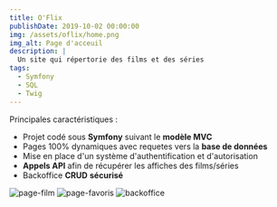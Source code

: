 ```yaml
---
title: O'Flix
publishDate: 2019-10-02 00:00:00
img: /assets/oflix/home.png
img_alt: Page d'acceuil
description: |
  Un site qui répertorie des films et des séries
tags:
  - Symfony
  - SQL
  - Twig
---
```


Principales caractéristiques :  

- Projet codé sous **Symfony** suivant le **modèle MVC**
- Pages 100% dynamiques avec requetes vers la **base de données**
- Mise en place d'un système d'authentification et d'autorisation
- **Appels API** afin de récupérer les affiches des films/séries
- Backoffice **CRUD** **sécurisé**

![page-film](/assets/oflix/film.png)
![page-favoris](/assets/oflix/favoris.png)
![backoffice](/assets/oflix/edit.png)
